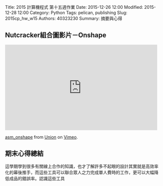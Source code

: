 Title: 2015 計算機程式 第十五週作業
Date: 2015-12-26 12:00
Modified: 2015-12-28 12:00
Category: Python
Tags: pelican, publishing
Slug: 2015cp_hw_w15
Authors: 40323230
Summary: 摘要與心得

<h2>Nutcracker組合圖影片－Onshape</h2>

<iframe src="https://player.vimeo.com/video/150245111" width="500" height="281" frameborder="0" webkitallowfullscreen mozallowfullscreen allowfullscreen></iframe>
<p><a href="https://vimeo.com/150245111">asm_onshape</a> from <a href="https://vimeo.com/user32555757">Union</a> on <a href="https://vimeo.com">Vimeo</a>.</p>

<h2>期末心得總結</h2>

這學期學到很多有關線上合作的知識，也才了解許多不起眼的設計其實就是高效率化的幕後推手，而這些工具可以聯合眾人之力完成單人費時的工作，更可以大幅降低成品的錯誤率。認識這些工具
